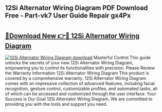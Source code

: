 ## 12Si Alternator Wiring Diagram PDF Download Free - Part-vk7 User Guide Repair gx4Px

# <h2><a href="http://dfme8bv.blite.top/?on=12Si+Alternator+Wiring+Diagram">🔗Download New 👉🔴 12Si Alternator Wiring Diagram</a></h2>

[![12Si Alternator Wiring Diagram download](https://i.imgur.com/lujVjoI.png)](http://dfme8bv.blite.top/?on=12Si+Alternator+Wiring+Diagram)
Masterful Control This guide unlocks the secrets of your new 12Si Alternator Wiring Diagram, empowering you to control its functionalities with precision. Please Review the Warranty Information 12Si Alternator Wiring Diagram This product is covered by a comprehensive warranty. 12Si Alternator Wiring Diagram comes with an impressive collection of advanced features, including facial recognition, gesture control, customizable profiles, and automated tasks, all of which can be accessed and customized through the user interface. Your Success is Our Goal 12Si Alternator Wiring Diagram. We are committed to providing you with the tools and support you need.
